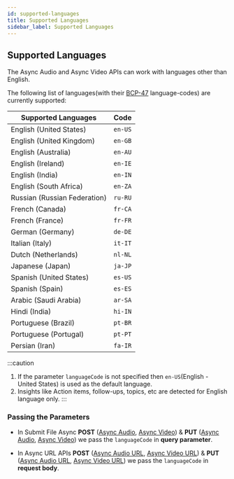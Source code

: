 ```yaml
---
id: supported-languages
title: Supported Languages
sidebar_label: Supported Languages
---
```


## Supported Languages

The Async Audio and Async Video APIs can work with languages other than English.

The following list of languages(with their [BCP-47](https://en.wikipedia.org/wiki/IETF_language_tag) language-codes) are currently supported:

 | Supported Languages          | Code    |
 |------------------------------|---------|
 | English (United States)      | `en-US` |
 | English (United Kingdom)     | `en-GB` |
 | English (Australia)          | `en-AU` |
 | English (Ireland)            | `en-IE` |
 | English (India)              | `en-IN` |
 | English (South Africa)       | `en-ZA` |
 | Russian (Russian Federation) | `ru-RU` |
 | French (Canada)              | `fr-CA` |
 | French (France)              | `fr-FR` |
 | German (Germany)             | `de-DE` |
 | Italian (Italy)              | `it-IT` |
 | Dutch (Netherlands)          | `nl-NL` |
 | Japanese (Japan)             | `ja-JP` |
 | Spanish (United States)      | `es-US` |
 | Spanish (Spain)              | `es-ES` |
 | Arabic (Saudi Arabia)        | `ar-SA` |
 | Hindi (India)                | `hi-IN` |
 | Portuguese (Brazil)          | `pt-BR` |
 | Portuguese (Portugal)        | `pt-PT` |
 | Persian (Iran)               | `fa-IR` |   



:::caution
1. If the parameter `languageCode` is not specified then `en-US`(English - United States) is used as the default language.
2. Insights like Action items, follow-ups, topics, etc  are detected for English language only.
:::

### Passing the Parameters

* In Submit File Async **POST** ([Async Audio](/docs/async-api/overview/audio/post-audio), [Async Video](/docs/async-api/overview/video/post-video)) & **PUT** ([Async Audio](/docs/async-api/overview/audio/put-audio), [Async Video](/docs/async-api/overview/video/put-video)) we pass the `languageCode` in **query parameter**.  

* In Async URL APIs **POST** ([Async Audio URL](/docs/async-api/overview/audio/post-audio-url), [Async Video URL](/docs/async-api/overview/video/post-video-url)) & **PUT** ([Async Audio URL](/docs/async-api/overview/audio/put-audio-url), [Async Video URL](/docs/async-api/overview/video/put-video-url)) we pass the `languageCode` in **request body**.

<!--
:::info
Currently only the messages endpoint of Conversation API will return the transcribed data and insights will be return an empty array.
::: -->

